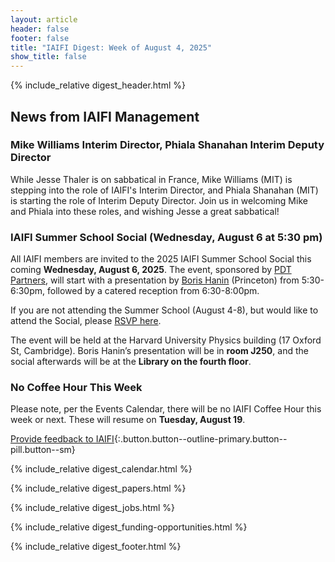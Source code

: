 ```yaml
---
layout: article
header: false
footer: false
title: "IAIFI Digest: Week of August 4, 2025"
show_title: false
--- 
```


{% include_relative digest_header.html %}

## News from IAIFI Management

### Mike Williams Interim Director, Phiala Shanahan Interim Deputy Director
While Jesse Thaler is on sabbatical in France, Mike Williams (MIT) is stepping into the role of IAIFI's Interim Director, and Phiala Shanahan (MIT) is starting the role of Interim Deputy Director. Join us in welcoming Mike and Phiala into these roles, and wishing Jesse a great sabbatical!

### IAIFI Summer School Social (Wednesday, August 6 at 5:30 pm)
All IAIFI members are invited to the 2025 IAIFI Summer School Social this coming **Wednesday, August 6, 2025**. The event, sponsored by [PDT Partners](https://pdtpartners.com/), will start with a presentation by [Boris Hanin](https://boris-hanin.github.io/) (Princeton) from 5:30-6:30pm, followed by a catered reception from 6:30-8:00pm. 

If you are not attending the Summer School (August 4-8), but would like to attend the Social, please [RSVP here](https://app.smartsheet.com/b/form/0197e5432a487e00b3a4638971bf0aae).  

The event will be held at the Harvard University Physics building (17 Oxford St, Cambridge). Boris Hanin’s presentation will be in **room J250**, and the social afterwards will be at the **Library on the fourth floor**.

### No Coffee Hour This Week
Please note, per the Events Calendar, there will be no IAIFI Coffee Hour this week or next. These will resume on **Tuesday, August 19**. 

[Provide feedback to IAIFI](https://forms.gle/hk2mrqjaLY8nCZrE6){:.button.button--outline-primary.button--pill.button--sm}

{% include_relative digest_calendar.html %}

{% include_relative digest_papers.html %}
 
{% include_relative digest_jobs.html %}

{% include_relative digest_funding-opportunities.html %}

{% include_relative digest_footer.html %}
